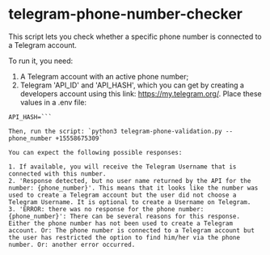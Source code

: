 # telegram-phone-number-checker

This script lets you check whether a specific phone number is connected to a Telegram account.

To run it, you need:

1. A Telegram account with an active phone number;
2. Telegram 'API_ID' and 'API_HASH', which you can get by creating a developers account using this link: https://my.telegram.org/. Place these values in a .env file:

```API_ID=
API_HASH=```

Then, run the script: `python3 telegram-phone-validation.py --phone_number +15558675309`

You can expect the following possible responses:

1. If available, you will receive the Telegram Username that is connected with this number.
2. 'Response detected, but no user name returned by the API for the number: {phone_number}'. This means that it looks like the number was used to create a Telegram account but the user did not choose a Telegram Username. It is optional to create a Username on Telegram.
3. 'ERROR: there was no response for the phone number: {phone_number}': There can be several reasons for this response. Either the phone number has not been used to create a Telegram account. Or: The phone number is connected to a Telegram account but the user has restricted the option to find him/her via the phone number. Or: another error occurred.
